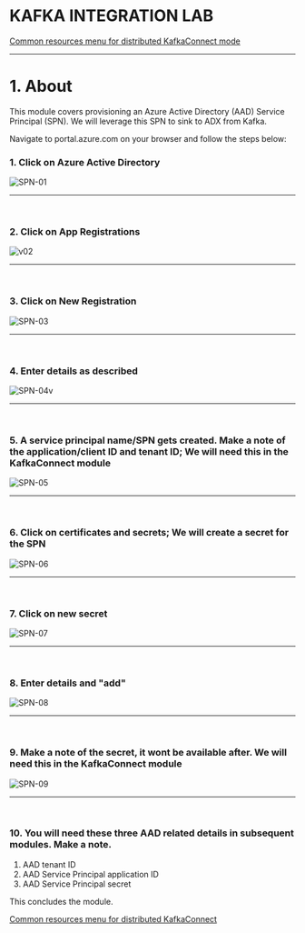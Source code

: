 # KAFKA INTEGRATION LAB

[Common resources menu for distributed KafkaConnect mode](README.md)
<hr>

# 1. About
This module covers provisioning an Azure Active Directory (AAD) Service Principal (SPN).  We will leverage this SPN to sink to ADX from Kafka.<br>  

Navigate to portal.azure.com on your browser and follow the steps below:<br>

### 1. Click on Azure Active Directory
![SPN-01](../images/01-spn-01.png)
<br>
<hr>
<br>

### 2. Click on App Registrations
![v02](../images/01-spn-02.png)
<br>
<hr>
<br>

### 3. Click on New Registration
![SPN-03](../images/01-spn-03.png)
<br>
<hr>
<br>


### 4. Enter details as described
![SPN-04v](../images/01-spn-04.png)
<br>
<hr>
<br>

### 5. A service principal name/SPN gets created.  Make a note of the application/client ID and tenant ID; We will need this in the KafkaConnect module
![SPN-05](../images/01-spn-05.png)
<br>
<hr>
<br>

### 6. Click on certificates and secrets; We will create a secret for the SPN
![SPN-06](../images/01-spn-06.png)
<br>
<hr>
<br>

### 7. Click on new secret
![SPN-07](../images/01-spn-07.png)
<br>
<hr>
<br>

### 8. Enter details and "add"
![SPN-08](../images/01-spn-08.png)
<br>
<hr>
<br>

### 9. Make a note of the secret, it wont be available after.  We will need this in the KafkaConnect module
![SPN-09](../images/01-spn-09.png)
<br>
<hr>
<br>

### 10.  You will need these three AAD related details in subsequent modules.  Make a note.

1.  AAD tenant ID
2.  AAD Service Principal application ID
3.  AAD Service Principal secret

This concludes the module.<br>

[Common resources menu for distributed KafkaConnect](README.md)
